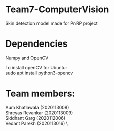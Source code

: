 # Team7-ComputerVision
Skin detection model made for PnRP project

# Dependencies
Numpy and OpenCV


To install openCV for Ubuntu: \
sudo apt install python3-opencv

# Team members:
Aum Khatlawala (2020113008) \
Shreyas Revankar (2020113009) \
Siddhant Garg (2020112006) \
Vedant Parekh (2020113016) \
